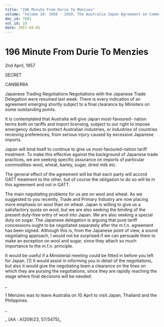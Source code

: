 ```yaml
---
title: "196 Minute From Durie To Menzies"
volume: "Volume 19: 1950 - 1959, The Australia Japan Agreement on Commerce"
doc_id: 7801
vol_id: 19
date: 1957-04-02
---
```


# 196 Minute From Durie To Menzies

2nd April, 1957

SECRET

CANBERRA

Japanese Trading Negotiations Negotiations with the Japanese Trade Delegation were resumed last week. There is every indication of an agreement emerging shortly subject to a final clearance by Ministers on some outstanding points.

It is contemplated that Australia will give Japan most-favoured- nation terms both on tariffs and import licensing, subject to our right to impose emergency duties to protect Australian industries, or industries of countries receiving preferences, from serious injury caused by excessive Japanese imports.

Japan will bind itself to continue to give us most-favoured-nation tariff treatment. To make this effective against the background of Japanese trade practices, we are seeking specific assurance on imports of particular commodities-wool, wheat, barley, sugar, dried milk etc.

The general effect of the agreement will be that each party will accord GATT treatment to the other, but of course the obligation to do so will lie in this agreement and not in GATT.

The main negotiating problems for us are on wool and wheat. As we suggested to you recently, Trade and Primary Industry are now placing more emphasis on wool than on wheat. Japan is willing to give us a satisfactory quota on wool, but we are also seeking the binding of the present duty-free entry of wool into Japan. We are also seeking a special duty on sugar. The Japanese delegation is arguing that pure tariff concessions ought to be negotiated separately after the m.f.n. agreement has been signed. Although this is, from the Japanese point of view, a sound negotiating approach, I would not be surprised if we can persuade them to make an exception on wool and sugar, since they attach so much importance to the m.f.n. principle.

It would be useful if a Ministerial meeting could be fitted in before you left for Japan. [1] It would assist in informing you in detail of the negotiations, but also it would give the negotiating team a clearance on the lines on which they are pursing the negotiations, since they are rapidly reaching the stage where final decisions will be needed.

_

1 Menzies was to leave Australia on 10 April to visit Japan, Thailand and the Philippines.

_

_ [AA : A1209/23, 57/5475]_
